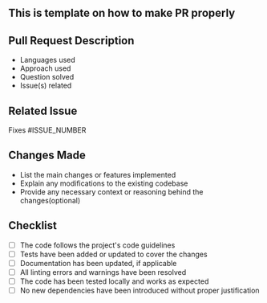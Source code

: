 ## This is template on how to make PR properly

## Pull Request Description

* Languages used
* Approach used
* Question solved
* Issue(s) related

## Related Issue

<!-- If this pull request addresses a specific issue, reference it here by mentioning the issue number -->

Fixes #ISSUE_NUMBER

## Changes Made

<!-- Provide a detailed description of the changes made in this pull request -->

- List the main changes or features implemented
- Explain any modifications to the existing codebase
- Provide any necessary context or reasoning behind the changes(optional)

## Checklist

<!-- Mark the checkboxes that apply to this pull request -->

- [ ] The code follows the project's code guidelines
- [ ] Tests have been added or updated to cover the changes
- [ ] Documentation has been updated, if applicable
- [ ] All linting errors and warnings have been resolved
- [ ] The code has been tested locally and works as expected
- [ ] No new dependencies have been introduced without proper justification

<!-- Include any relevant screenshots or GIFs that demonstrate the changes visually (if applicable) --


<!-- Add any additional notes or comments that may be helpful for the reviewer -->
